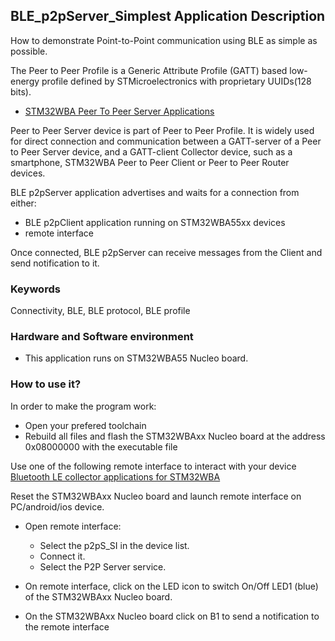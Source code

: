 ## __BLE_p2pServer_Simplest Application Description__

How to demonstrate Point-to-Point communication using BLE as simple as possible.

The Peer to Peer Profile is a Generic Attribute Profile (GATT) based low-energy profile defined by STMicroelectronics with proprietary UUIDs(128 bits).
   - <a href="https://wiki.st.com/stm32mcu/wiki/Connectivity:STM32WBA_Peer_To_Peer#STM32WBA_Peer_to_Peer_Server_application"> STM32WBA Peer To Peer Server Applications</a>

Peer to Peer Server device is part of Peer to Peer Profile.
It is widely used for direct connection and communication between a GATT-server of a Peer to Peer Server device, and a GATT-client Collector device, such as a smartphone, STM32WBA Peer to Peer Client or Peer to Peer Router devices.

BLE p2pServer application advertises and waits for a connection from either:

 - BLE p2pClient application running on STM32WBA55xx devices
 - remote interface

Once connected, BLE p2pServer can receive messages from the Client and send notification to it.

### __Keywords__

Connectivity, BLE, BLE protocol, BLE profile

### __Hardware and Software environment__

  - This application runs on STM32WBA55 Nucleo board.
    
### __How to use it?__

In order to make the program work:
 - Open your prefered toolchain
 - Rebuild all files and flash the STM32WBAxx Nucleo board at the address 0x08000000 with the executable file

Use one of the following remote interface to interact with your device  
<a href="https://wiki.st.com/stm32mcu/wiki/Connectivity:BLE_smartphone_applications#Bluetooth-C2-AE_LE_collector_applications_for_STM32WBA
"> Bluetooth LE collector applications for STM32WBA</a>
	
Reset the STM32WBAxx Nucleo board and launch remote interface on PC/android/ios device. 

- Open remote interface:  
  - Select the p2pS_SI in the device list.  
  - Connect it.  
  - Select the P2P Server service.

 - On remote interface, click on the LED icon to switch On/Off LED1 (blue) of the STM32WBAxx Nucleo board.

 - On the STM32WBAxx Nucleo board click on B1 to send a notification to the remote interface
